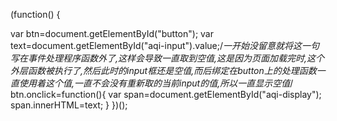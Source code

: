 
(function() {

  var btn=document.getElementById("button");
  var text=document.getElementById("aqi-input").value;/*一开始没留意就将这一句写在事件处理程序函数外了,这样会导致一直取到空值,这是因为页面加载完时,这个外层函数被执行了,然后此时的input框还是空值,而后绑定在button上的处理函数一直使用着这个值,一直不会没有重新取的当前input的值,所以一直显示空值*/
  btn.onclick=function(){
    var span=document.getElementById("aqi-display");
    span.innerHTML=text;
  }
})();
